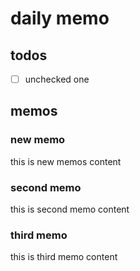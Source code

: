 # daily memo

## todos

- [ ] unchecked one

## memos

### new memo

this is new memos content

### second memo

this is second memo content

### third memo

this is third memo content
